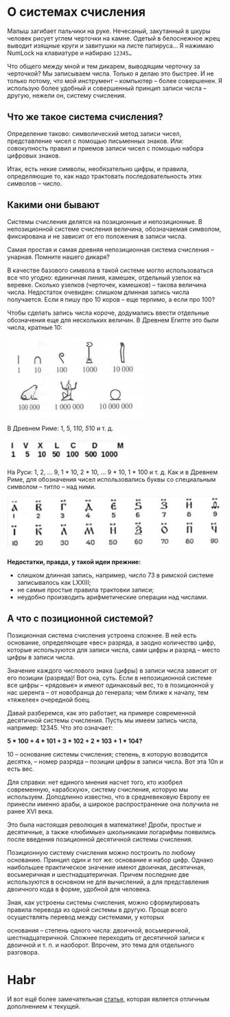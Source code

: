 # О системах счисления

Малыш загибает пальчики на руке. Нечесаный, закутанный в шкуры человек рисует углем черточки на камне. Одетый в белоснежное жрец выводит изящные круги и завитушки на листе папируса… Я нажимаю NumLock на клавиатуре и набираю `12345…` 

Что общего между мной и тем дикарем, выводящим черточку за черточкой? Мы записываем числа. Только я делаю это быстрее. И не только потому, что мой инструмент – компьютер – более совершенен. Я использую более удобный и совершенный принцип записи числа – другую, нежели он, систему счисления.

## Что же такое система счисления?

Определение таково: символический метод записи чисел, представление чисел с помощью письменных знаков. Или: совокупность правил и приемов записи чисел с помощью набора цифровых знаков.

Итак, есть некие символы, необязательно цифры, и правила, определяющие то, как надо трактовать последовательность этих символов – число.

## Какими они бывают

Системы счисления делятся на позиционные и непозиционные. В непозиционной системе счисления величина, обозначаемая символом, фиксирована и не зависит от его положения в записи числа.

Самая простая и самая древняя непозиционная система счисления – унарная. Помните нашего дикаря? 

В качестве базового символа в такой системе могло использоваться все что угодно: единичная линия, камешек, отдельный узелок на веревке. Сколько узелков (черточек, камешков) – такова величина числа. Недостаток очевиден: слишком длинная запись числа получается. Если я пишу про 10 коров – еще терпимо, а если про 100?

Чтобы сделать запись числа короче, додумались ввести отдельные обозначения еще для нескольких величин. В Древнем Египте это были числа, кратные 10:

<img src="imgs/scale_1200.png">

В Древнем Риме: 1, 5, 1*10, 5*10 и т. д.

<img src="imgs/scale_120.png">

На Руси: 1, 2, … 9, 1 * 10, 2 * 10, … 9 * 10, 1 * 100 и т. д. Как и в Древнем Риме, для обозначения чисел использовались буквы со специальным символом – титло – над ними.

<img src="imgs/scale_12.png">

**Недостатки, правда, у такой идеи прежние:**

- слишком длинная запись, например, число 73 в римской системе записывалось как LXXIII;
- не самые простые правила трактовки записи;
- неудобно производить арифметические операции над числами.

## А что с позиционной системой?

Позиционная система счисления устроена сложнее. В ней есть основание, определяющее «вес» разряда, а заодно количество цифр, которые используются для записи числа, сами цифры и разряд – место цифры в записи числа. 

Значение каждого числового знака (цифры) в записи числа зависит от его позиции (разряда)! Вот она, суть. Если в непозиционной системе все цифры – «рядовые» и имеют одинаковый вес, то в позиционной у нас шеренга – от новобранца до генерала; чем ближе к началу, тем «тяжелее» очередной боец.

Давай разберемся, как это работает, на примере современной десятичной системы счисления. Пусть мы имеем запись числа, например: 12345. Что это означает:

**5 * 100 + 4 * 101 + 3 * 102 + 2 * 103 + 1 * 104?**

10 – основание системы счисления; степень, в которую возводится десятка, – номер разряда – позиции цифры в записи числа. Вот эта 10n и есть вес.

Для справки: нет единого мнения насчет того, кто изобрел современную, «арабскую», систему счисления, которую мы используем. Доподлинно известно, что в средневековую Европу ее принесли именно арабы, а широкое распространение она получила не ранее XVI века. 

Это была настоящая революция в математике! Дроби, простые и десятичные, а также «любимые» школьниками логарифмы появились после введения позиционной десятичной системы счисления.

Позиционную систему счисления можно построить по любому основанию. Принцип один и тот же: основание и набор цифр. Однако наибольшее практическое значение имеют двоичная, десятичная, восьмеричная и шестнадцатеричная. Причем последние две используются в основном не для вычислений, а для представления двоичного кода в форме, удобной для человека.

Зная, как устроены системы счисления, можно сформулировать правила перевода из одной системы в другую. Проще всего осуществлять перевод между системами, у которых

основания – степень одного числа: двоичной, восьмеричной, шестнадцатеричной. Сложнее переходить от десятичной записи к двоичной и т. п. и наоборот. Впрочем, это тема для отдельного разговора.

# Habr

И вот ещё более замечательная [статья](https://habr.com/ru/articles/124395/), которая является отличным дополнением к текущей.
